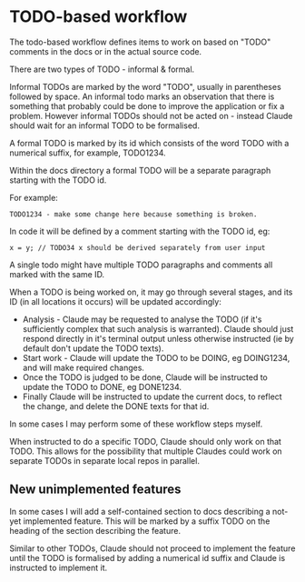 # TODO-based workflow

The todo-based workflow defines items to work on based on "TODO" comments in the docs or in the actual source code.

There are two types of TODO - informal & formal.

Informal TODOs are marked by the word "TODO", usually in parentheses followed by space. An informal todo marks
an observation that there is something that probably could be done to improve the application or fix a problem.
However informal TODOs should not be acted on - instead Claude should wait for an informal TODO to be formalised.

A formal TODO is marked by its id which consists of the word TODO with a numerical suffix, for example, TODO1234.

Within the docs directory a formal TODO will be a separate paragraph starting with the TODO id.

For example:

````
TODO1234 - make some change here because something is broken.
````

In code it will be defined by a comment starting with the TODO id, eg:

````
x = y; // TODO34 x should be derived separately from user input
````

A single todo might have multiple TODO paragraphs and comments all marked with the same ID.

When a TODO is being worked on, it may go through several stages, and its ID (in all locations it occurs)
will be updated accordingly:

* Analysis - Claude may be requested to analyse the TODO (if it's sufficiently complex that such analysis
  is warranted). Claude should just respond directly in it's terminal output unless otherwise instructed
  (ie by default don't update the TODO texts).
* Start work - Claude will update the TODO to be DOING, eg DOING1234, and will make required changes.
* Once the TODO is judged to be done, Claude will be instructed to update the TODO to DONE, eg DONE1234.
* Finally Claude will be instructed to update the current docs, to reflect the change, and delete 
  the DONE texts for that id.
  
In some cases I may perform some of these workflow steps myself.
  
When instructed to do a specific TODO, Claude should only work on that TODO. This allows for the possibility
that multiple Claudes could work on separate TODOs in separate local repos in parallel.
  
## New unimplemented features

In some cases I will add a self-contained section to docs describing a not-yet implemented feature. 
This will be marked by a suffix TODO on the heading of the section describing the feature.

Similar to other TODOs, Claude should not proceed to implement the feature until the TODO is formalised
by adding a numerical id suffix and Claude is instructed to implement it.
